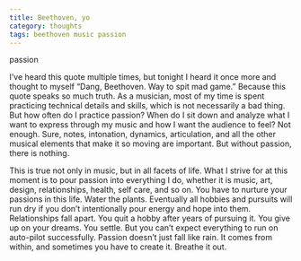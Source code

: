 ```yaml
---
title: Beethoven, yo
category: thoughts
tags: beethoven music passion
---
```


passion

I’ve heard this quote multiple times, but tonight I heard it once more and thought to myself “Dang, Beethoven. Way to spit mad game.” Because this quote speaks so much truth. As a musician, most of my time is spent practicing technical details and skills, which is not necessarily a bad thing. But how often do I practice passion? When do I sit down and analyze what I want to express through my music and how I want the audience to feel? Not enough. Sure, notes, intonation, dynamics, articulation, and all the other musical elements that make it so moving are important. But without passion, there is nothing.

This is true not only in music, but in all facets of life. What I strive for at this moment is to pour passion into everything I do, whether it is music, art, design, relationships, health, self care, and so on. You have to nurture your passions in this life. Water the plants. Eventually all hobbies and pursuits will run dry if you don’t intentionally pour energy and hope into them. Relationships fall apart. You quit a hobby after years of pursuing it. You give up on your dreams. You settle. But you can’t expect everything to run on auto-pilot successfully. Passion doesn’t just fall like rain. It comes from within, and sometimes you have to create it. Breathe it out.
